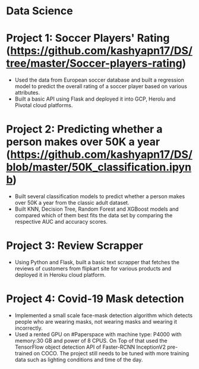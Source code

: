 # Data Science

# Project 1: Soccer Players' Rating (https://github.com/kashyapn17/DS/tree/master/Soccer-players-rating)
- Used the data from European soccer database and built a regression model to predict the overall rating of a soccer player based on various attributes.
- Built a basic API using Flask and deployed it into GCP, Herolu and Pivotal cloud platforms.

# Project 2: Predicting whether a person makes over 50K a year (https://github.com/kashyapn17/DS/blob/master/50K_classification.ipynb)
- Built several classification models to predict whether a person makes over 50K a year from the classic adult dataset. 
- Built KNN, Decision Tree, Random Forest and XGBoost models and compared which of them best fits the data set by comparing the respective AUC and accuracy scores.

# Project 3: Review Scrapper 
- Using Python and Flask, built a basic text scrapper that fetches the reviews of customers from flipkart site for various products and deployed it in Heroku cloud platform.

# Project 4: Covid-19 Mask detection
- Implemented a small scale face-mask detection algorithm which detects people who are wearing masks, not wearing masks and wearing it incorrectly. 
- Used a rented GPU on #Paperspace with machine type: P4000 with memory:30 GB and power of 8 CPUS. On Top of that used the TensorFlow object detection API of Faster-RCNN
  InceptionV2 pre-trained on COCO.  The project still needs to be tuned with more training data such as lighting conditions and time of the day.

